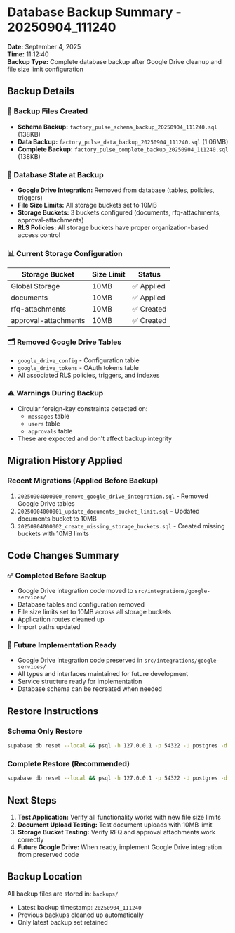 # Database Backup Summary - 20250904_111240

**Date:** September 4, 2025  
**Time:** 11:12:40  
**Backup Type:** Complete database backup after Google Drive cleanup and file size limit configuration

## Backup Details

### 📁 Backup Files Created
- **Schema Backup:** `factory_pulse_schema_backup_20250904_111240.sql` (138KB)
- **Data Backup:** `factory_pulse_data_backup_20250904_111240.sql` (1.06MB)
- **Complete Backup:** `factory_pulse_complete_backup_20250904_111240.sql` (138KB)

### 🔧 Database State at Backup
- **Google Drive Integration:** Removed from database (tables, policies, triggers)
- **File Size Limits:** All storage buckets set to 10MB
- **Storage Buckets:** 3 buckets configured (documents, rfq-attachments, approval-attachments)
- **RLS Policies:** All storage buckets have proper organization-based access control

### 📊 Current Storage Configuration
| Storage Bucket       | Size Limit | Status    |
| -------------------- | ---------- | --------- |
| Global Storage       | 10MB       | ✅ Applied |
| documents            | 10MB       | ✅ Applied |
| rfq-attachments      | 10MB       | ✅ Created |
| approval-attachments | 10MB       | ✅ Created |

### 🗂️ Removed Google Drive Tables
- `google_drive_config` - Configuration table
- `google_drive_tokens` - OAuth tokens table
- All associated RLS policies, triggers, and indexes

### ⚠️ Warnings During Backup
- Circular foreign-key constraints detected on:
  - `messages` table
  - `users` table  
  - `approvals` table
- These are expected and don't affect backup integrity

## Migration History Applied

### Recent Migrations (Applied Before Backup)
1. `20250904000000_remove_google_drive_integration.sql` - Removed Google Drive tables
2. `20250904000001_update_documents_bucket_limit.sql` - Updated documents bucket to 10MB
3. `20250904000002_create_missing_storage_buckets.sql` - Created missing buckets with 10MB limits

## Code Changes Summary

### ✅ Completed Before Backup
- Google Drive integration code moved to `src/integrations/google-services/`
- Database tables and configuration removed
- File size limits set to 10MB across all storage buckets
- Application routes cleaned up
- Import paths updated

### 🔄 Future Implementation Ready
- Google Drive integration code preserved in `src/integrations/google-services/`
- All types and interfaces maintained for future development
- Service structure ready for implementation
- Database schema can be recreated when needed

## Restore Instructions

### Schema Only Restore
```bash
supabase db reset --local && psql -h 127.0.0.1 -p 54322 -U postgres -d postgres < backups/factory_pulse_schema_backup_20250904_111240.sql
```

### Complete Restore (Recommended)
```bash
supabase db reset --local && psql -h 127.0.0.1 -p 54322 -U postgres -d postgres < backups/factory_pulse_complete_backup_20250904_111240.sql
```

## Next Steps

1. **Test Application:** Verify all functionality works with new file size limits
2. **Document Upload Testing:** Test document uploads with 10MB limit
3. **Storage Bucket Testing:** Verify RFQ and approval attachments work correctly
4. **Future Google Drive:** When ready, implement Google Drive integration from preserved code

## Backup Location
All backup files are stored in: `backups/`
- Latest backup timestamp: `20250904_111240`
- Previous backups cleaned up automatically
- Only latest backup set retained
